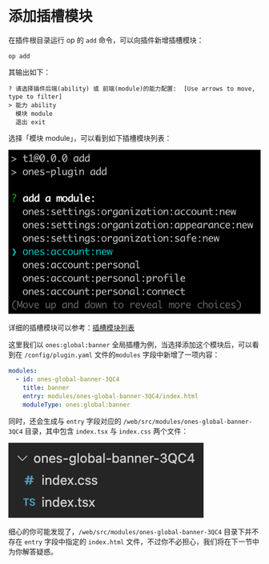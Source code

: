 # 添加插槽模块

在插件根目录运行 op 的 `add` 命令，可以向插件新增插槽模块：

```
op add
```

其输出如下：

```
? 请选择插件后端(ability) 或 前端(module)的能力配置:  [Use arrows to move, type to filter]
> 能力 ability
  模块 module
  退出 exit
```

选择「模块 module」，可以看到如下插槽模块列表：

![](../images/module.png)

详细的插槽模块可以参考：[插槽模块列表](../../../api/module-type/)

这里我们以 `ones:global:banner` 全局插槽为例，当选择添加这个模块后，可以看到在 `/config/plugin.yaml` 文件的`modules` 字段中新增了一项内容：

```yaml title="/config/plugin.yaml"
modules:
  - id: ones-global-banner-3QC4
    title: banner
    entry: modules/ones-global-banner-3QC4/index.html
    moduleType: ones:global:banner
```

同时，还会生成与 `entry` 字段对应的 `/web/src/modules/ones-global-banner-3QC4` 目录，其中包含 `index.tsx` 与 `index.css` 两个文件：

![](../images/banner.png)

细心的你可能发现了，`/web/src/modules/ones-global-banner-3QC4` 目录下并不存在 `entry` 字段中指定的 `index.html` 文件，不过你不必担心，我们将在下一节中为你解答疑惑。
